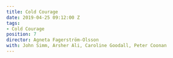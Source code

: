 ```yaml
---
title: Cold Courage
date: 2019-04-25 09:12:00 Z
tags:
- Cold Courage
position: 7
director: Agneta Fagerström-Olsson
with: John Simm, Arsher Ali, Caroline Goodall, Peter Coonan
---
```



